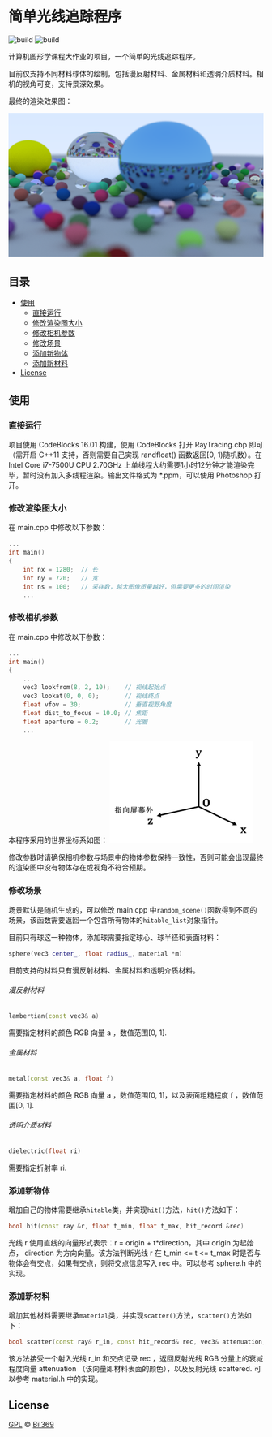 # 简单光线追踪程序
![build](https://img.shields.io/badge/build-passing-success)
![build](https://img.shields.io/badge/license-GPL-blue)

计算机图形学课程大作业的项目，一个简单的光线追踪程序。

目前仅支持不同材料球体的绘制，包括漫反射材料、金属材料和透明介质材料。相机的视角可变，支持景深效果。

最终的渲染效果图：

![result](result.png)
## 目录
- [使用](#使用)
  - [直接运行](#直接运行)
  - [修改渲染图大小](#修改渲染图大小)
  - [修改相机参数](#修改相机参数)
  - [修改场景](#修改场景)
  - [添加新物体](#添加新物体)
  - [添加新材料](#添加新材料)
- [License](#License)
## 使用
### 直接运行
项目使用 CodeBlocks 16.01 构建，使用 CodeBlocks 打开 RayTracing.cbp 即可（需开启 C++11 支持，否则需要自己实现 randfloat() 函数返回[0, 1)随机数）。在 Intel Core i7-7500U CPU 2.70GHz 上单线程大约需要1小时12分钟才能渲染完毕，暂时没有加入多线程渲染。输出文件格式为 *.ppm，可以使用 Photoshop 打开。
### 修改渲染图大小
在 main.cpp 中修改以下参数：
```c++
...
int main()
{
	int nx = 1280;  // 长
    int ny = 720;   // 宽
    int ns = 100;   // 采样数，越大图像质量越好，但需要更多的时间渲染
    ...
```
### 修改相机参数
在 main.cpp 中修改以下参数：
```c++
...
int main()
{
    ...
    vec3 lookfrom(8, 2, 10);    // 视线起始点
    vec3 lookat(0, 0, 0);       // 视线终点
    float vfov = 30;            // 垂直视野角度
    float dist_to_focus = 10.0; // 焦距
    float aperture = 0.2;       // 光圈
    ...
```
本程序采用的世界坐标系如图：
![worldcoordinate](worldcoordinate.png)

修改参数时请确保相机参数与场景中的物体参数保持一致性，否则可能会出现最终的渲染图中没有物体存在或视角不符合预期。
### 修改场景
场景默认是随机生成的，可以修改 main.cpp 中`random_scene()`函数得到不同的场景，该函数需要返回一个包含所有物体的`hitable_list`对象指针。

目前只有球这一种物体，添加球需要指定球心、球半径和表面材料：
```c++
sphere(vec3 center_, float radius_, material *m)
```
目前支持的材料只有漫反射材料、金属材料和透明介质材料。

###### 漫反射材料
```c++
lambertian(const vec3& a)
```
需要指定材料的颜色 RGB 向量 a ，数值范围[0, 1].
###### 金属材料
```c++
metal(const vec3& a, float f)
```
需要指定材料的颜色 RGB 向量 a ，数值范围[0, 1]，以及表面粗糙程度 f ，数值范围[0, 1].
###### 透明介质材料
```c++
dielectric(float ri)
```
需要指定折射率 ri.
### 添加新物体
增加自己的物体需要继承`hitable`类，并实现`hit()`方法，`hit()`方法如下：
```c++
bool hit(const ray &r, float t_min, float t_max, hit_record &rec)
```
光线 r 使用直线的向量形式表示：r = origin + t*direction，其中 origin 为起始点， direction 为方向向量。该方法判断光线 r 在 t_min <= t <= t_max 时是否与物体会有交点，如果有交点，则将交点信息写入 rec 中。可以参考 sphere.h 中的实现。
### 添加新材料
增加其他材料需要继承`material`类，并实现`scatter()`方法，`scatter()`方法如下：
```c++
bool scatter(const ray& r_in, const hit_record& rec, vec3& attenuation, ray& scattered)
```
该方法接受一个射入光线 r_in 和交点记录 rec ，返回反射光线 RGB 分量上的衰减程度向量 attenuation （该向量即材料表面的颜色），以及反射光线 scattered. 可以参考 material.h 中的实现。
## License
[GPL](https://github.com/Bil369/simpleRayTracing/blob/master/LICENSE) &copy; [Bil369](https://github.com/Bil369)